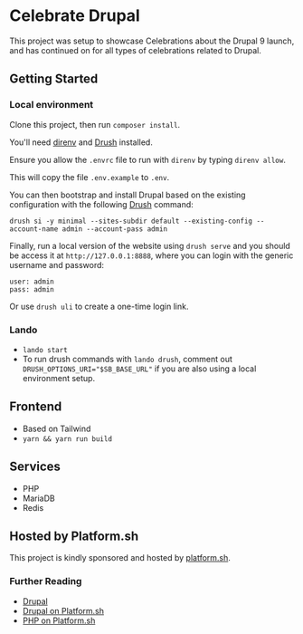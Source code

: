 # Celebrate Drupal

This project was setup to showcase Celebrations about the Drupal 9 launch, and has continued on for all types of celebrations related to Drupal.

## Getting Started

### Local environment

Clone this project, then run `composer install`.

You'll need [direnv](https://direnv.net/) and [Drush](https://www.drush.org/) installed.

Ensure you allow the `.envrc` file to run with `direnv` by typing `direnv allow`.

This will copy the file `.env.example` to `.env`.

You can then bootstrap and install Drupal based on the existing configuration with the following [Drush](https://www.drush.org/) command:

```
drush si -y minimal --sites-subdir default --existing-config --account-name admin --account-pass admin
```

Finally, run a local version of the website using `drush serve` and you should be access it at `http://127.0.0.1:8888`, where you can login with the generic username and password:
```
user: admin
pass: admin
```

Or use `drush uli` to create a one-time login link.

### Lando

- `lando start`
- To run drush commands with `lando drush`, comment out `DRUSH_OPTIONS_URI="$SB_BASE_URL"` if you are also using a local environment setup.

## Frontend

- Based on Tailwind
- `yarn && yarn run build`

## Services

* PHP
* MariaDB
* Redis

## Hosted by Platform.sh

This project is kindly sponsored and hosted by [platform.sh](https://platform.sh).

### Further Reading

* [Drupal](https://www.drupal.org/)
* [Drupal on Platform.sh](https://docs.platform.sh/frameworks/drupal8.html)
* [PHP on Platform.sh](https://docs.platform.sh/languages/php.html)
